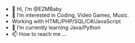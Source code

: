 - 👋 Hi, I’m @EZMBaby
- 👀 I’m interested in Coding, Video Games, Music.
- Working with HTML/PHP/SQL/C#/JavaScript
- 🌱 I’m currently learning Java/Python
- 📫 How to reach me ...

<!---
EZMBaby/EZMBaby is a ✨ special ✨ repository because its `README.md` (this file) appears on your GitHub profile.
You can click the Preview link to take a look at your changes.
--->
